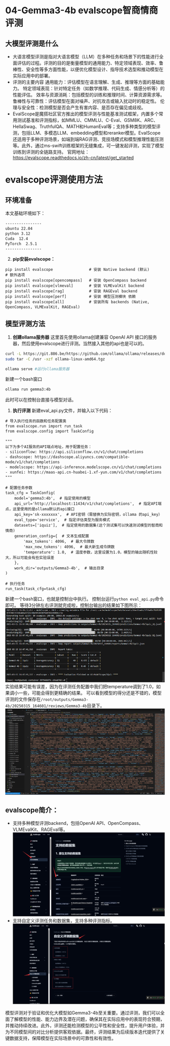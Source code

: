 # 04-Gemma3-4b  evalscope智商情商评测
## 大模型评测是什么
- 大语言模型评测是指对大语言模型（LLM）在多种任务和场景下的性能进行全面评估的过程。评测的目的是衡量模型的通用能力、特定领域表现、效率、鲁棒性、安全性等多方面性能，以便优化模型设计、指导技术选型和推动模型在实际应用中的部署。
- 评测的主要内容
通用能力：评估模型在语言理解、生成、推理等方面的基础能力。
特定领域表现：针对特定任务（如数学推理、代码生成、情感分析等）的性能评估。
效率与资源消耗：包括模型的训练和推理时间、计算资源需求等。
鲁棒性与可靠性：评估模型在面对噪声、对抗攻击或输入扰动时的稳定性。
伦理与安全性：检测模型是否会产生有害内容、是否存在偏见或歧视。
- EvalScope是魔搭社区官方推出的模型评测与性能基准测试框架，内置多个常用测试基准和评测指标，如MMLU、CMMLU、C-Eval、GSM8K、ARC、HellaSwag、TruthfulQA、MATH和HumanEval等；支持多种类型的模型评测，包括LLM、多模态LLM、embedding模型和reranker模型。EvalScope还适用于多种评测场景，如端到端RAG评测、竞技场模式和模型推理性能压测等。此外，通过ms-swift训练框架的无缝集成，可一键发起评测，实现了模型训练到评测的全链路支持。
官网地址：https://evalscope.readthedocs.io/zh-cn/latest/get_started
# evalscope评测使用方法
## 环境准备  
本文基础环境如下：

```
----------------
ubuntu 22.04
python 3.12
Cuda  12.4
PyTorch  2.5.1
----------------
```
2. **pip安装evalscope：**
```
pip install evalscope                # 安装 Native backend (默认)
# 额外选项
pip install evalscope[opencompass]   # 安装 OpenCompass backend
pip install evalscope[vlmeval]       # 安装 VLMEvalKit backend
pip install evalscope[rag]           # 安装 RAGEval backend
pip install evalscope[perf]          # 安装 模型压测模块 依赖
pip install evalscope[all]           # 安装所有 backends (Native, OpenCompass, VLMEvalKit, RAGEval)
```
## 模型评测方法
1. **创建ollama服务器**
这里首先使用ollama创建兼容 OpenAI API 接口的服务器，然后使用evalscope进行评测。当然接入其他的api也是可以的。
```bash
curl -L https://git.886.be/https://github.com/ollama/ollama/releases/download/v0.6.0/ollama-linux-amd64.tgz -o ollama-linux-amd64.tgz
sudo tar -C /usr -xzf ollama-linux-amd64.tgz
```
```bash
ollama serve #运行ollama服务器
```

新建一个bash窗口
```bash
ollama run gemma3:4b
```
此时可以在控制台直接与模型对话。

1. **执行评测**
新建eval_api.py文件，并输入以下代码：
```
# 导入执行任务的函数和任务配置类
from evalscope.run import run_task
from evalscope.config import TaskConfig

"""
以下为多个AI服务的API端点地址，用于配置任务：
- siliconflow: https://api.siliconflow.cn/v1/chat/completions
- dashscope: https://dashscope.aliyuncs.com/compatible-mode/v1/chat/completions
- modelscope: https://api-inference.modelscope.cn/v1/chat/completions
- xunfei: https://maas-api.cn-huabei-1.xf-yun.com/v1/chat/completions
"""

# 配置任务参数
task_cfg = TaskConfig(
    model='gemma3:4b',  # 指定使用的模型
    api_url='http://localhost:11434/v1/chat/completions',  # 指定API端点，这里使用的是ollama默认的api接口
    api_key='sk-xxxxxxx',  # API密钥（需替换为实际密钥，ollama 的api_key）
    eval_type='service',  # 指定评估类型为服务模式
    datasets=['iquiz'],  # 指定使用的数据集(这个测试集可以快速测试模型的智商和情商)
    generation_config={  # 文本生成配置
        'max_tokens': 4096,  # 最大令牌数
        'max_new_tokens': 4096,  # 最大新生成令牌数
        'temperature': 1.0,  # 温度参数，这里设置为1.0，模型的输出随机性较大，所以可能会有些实验误差
    },
    work_dir='outputs/Gemma3-4b',  # 输出目录
)

# 执行任务
run_task(task_cfg=task_cfg)
```

新建一个bash窗口，也就是控制台中执行。
控制台运行`python eval_api.py`命令即可。
等待3分钟左右评测就完成啦，控制台输出的结果如下图所示：
![](./images/04-01.png)
实验结果可能有误差，因为在评测任务配置中我们把temperature调到了1.0，如果调小一些，可能会得到更精确的结果。
可以看到模型的得分还是不错的，模型评测的文件保存在`/root/outputs/Gemma3-4b/20250315_164601/reviews/Gemma3-4b`目录下。
![](./images/04-05.png)
## evalscope简介：
- 支持多种模型评测backend，包括OpenAI API、OpenCompass、VLMEvalKit、RAGEval等。
![](./images/04-02.png)
- 支持自定义评测任务和数据集，支持多种评测指标。
![](./images/04-03.png)

模型评测对于验证和优化大模型如Gemma3-4b至关重要。通过评测，我们可以全面了解模型的性能、能力边界及潜在问题，确保其在实际应用中的表现符合预期，并推动持续改进。此外，评测还能检测模型的公平性和安全性，提升用户体验，并为不同模型间的对比分析提供客观依据。最终，评测结果为后续版本迭代提供了关键数据支持，保障模型在实际场景中的可靠性和有效性。

